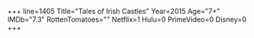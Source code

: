 +++
line=1405
Title="Tales of Irish Castles"
Year=2015
Age="7+"
IMDb="7.3"
RottenTomatoes=""
Netflix=1
Hulu=0
PrimeVideo=0
Disney=0
+++

